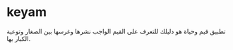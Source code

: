 # keyam

تطبيق قيم وحياة هو دليلك للتعرف على القيم الواجب نشرها وغرسها بين الصغار وتوعية الكبار بها.

